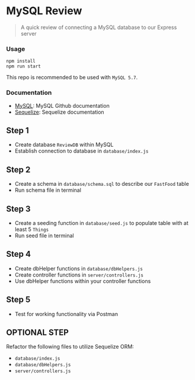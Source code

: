 # MySQL Review
> A quick review of connecting a MySQL database to our Express server

### Usage
```
npm install
npm run start
```

This repo is recommended to be used with `MySQL 5.7`.

### Documentation
* [MySQL](https://github.com/mysqljs/mysql): MySQL Github documentation
* [Sequelize](https://sequelize.org/master/manual/getting-started): Sequelize documentation


## Step 1
* Create database `ReviewDB` within MySQL
* Establish connection to database in `database/index.js`

## Step 2
* Create a schema in `database/schema.sql` to describe our `FastFood` table
* Run schema file in terminal

## Step 3
* Create a seeding function in `database/seed.js` to populate table with at least 5 `Things`
* Run seed file in terminal

## Step 4
* Create dbHelper functions in `database/dbHelpers.js`
* Create controller functions in `server/controllers.js`
* Use dbHelper functions within your controller functions

## Step 5
* Test for working functionality via Postman

## OPTIONAL STEP
Refactor the following files to utilize Sequelize ORM:
* `database/index.js`
* `database/dbHelpers.js`
* `server/controllers.js`

